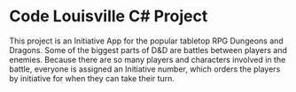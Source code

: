 # Code Louisville C# Project

This project is an Initiative App for the popular tabletop RPG Dungeons and Dragons. Some of the biggest parts of D&D are battles between players and enemies. Because there are so many players and characters involved in the battle, everyone is assigned an Initiative number, which orders the players by initiative for when they can take their turn. 

